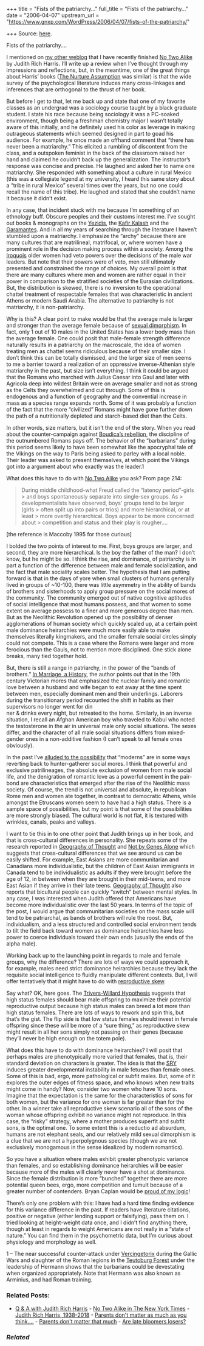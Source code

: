 +++
title = "Fists of the patriarchy…"
full_title = "Fists of the patriarchy…"
date = "2006-04-07"
upstream_url = "https://www.gnxp.com/WordPress/2006/04/07/fists-of-the-patriarchy/"

+++
Source: [here](https://www.gnxp.com/WordPress/2006/04/07/fists-of-the-patriarchy/).

Fists of the patriarchy….

I mentioned on [my other weblog](http://scienceblogs.com/gnxp/2006/04/are_late_bloomers_losers.php) that I have recently finished [No Two Alike](https://www.amazon.com/exec/obidos/ASIN/0393059480/geneexpressio-20/102-9239820-5488135) by Judith Rich Harris. I’ll write up a review when I’ve thought through my impressions and reflections, but, in the meantime, one of the great things about Harris’ books ([The Nurture Assumption](https://www.amazon.com/exec/obidos/ASIN/0684857073/geneexpressio-20/102-9239820-5488135) was similar) is that the wide survey of the psychological literature induces many cross-linkages and inferences that are orthogonal to the thrust of her book.

But before I get to that, let me back up and state that one of my favorite classes as an undergrad was a sociology course taught by a black graduate student. I state his race because being sociology it was a PC-soaked environment, though being a freshman chemistry major I wasn’t totally aware of this initially, and he definitely used his color as leverage in making outrageous statements which seemed designed in part to goad his audience. For example, he once made an offhand comment that “there has never been a matriarchy.” This elicited a rumbling of discontent from the class, and a outspoken feminist in the back of the classroom raised her hand and claimed he couldn’t back up the generalization. The instructor’s response was concise and precise. He laughed and asked her to name one matriarchy. She responded with something about a culture in rural Mexico (this was a collegiate legend at my university, I heard this same story about a “tribe in rural Mexico” several times over the years, but no one could recall the name of this tribe). He laughed and stated that she couldn’t name it because it didn’t exist.

In any case, that incident stuck with me because I’m something of an ethnology buff. Obscure peoples and their customs interest me. I’ve sought out books & monographs on the [Yezidis](https://en.wikipedia.org/wiki/Yezidis), the [Kafir Kalash](https://en.wikipedia.org/wiki/Kalasha) and the [Garamantes](https://en.wikipedia.org/wiki/Garamantes). And in all my years of searching through the literature I haven’t stumbled upon a matriarchy. I emphasize the “archy” because there are many cultures that are matrilineal, matrifocal, or, where women have a prominent role in the decision making process within a society. Among the [Iroquois](https://en.wikipedia.org/wiki/Iroquois) older women had veto powers over the decisions of the male war leaders. But note that their powers were of veto, men still ultimately presented and constrained the range of choices. My overall point is that there are many cultures where men and women are rather equal in their power in comparison to the stratified societies of the Eurasian civilizations. But, the distribution is skewed, there is no inversion to the operational chattel treatment of respectable females that was characteristic in ancient Athens or modern Saudi Arabia. The alternative to patriarchy is not matriarchy, it is non-patriarchy.

Why is this? A clear point to make would be that the average male is larger and stronger than the average female because of [sexual dimorphism](https://en.wikipedia.org/wiki/Sexual_dimorphism#Sexual_dimorphism_in_humans). In fact, only 1 out of 10 males in the United States has a lower body mass than the average female. One could posit that male-female strength difference naturally results in a patriarchy on the macroscale, the idea of women treating men as chattel seems ridiculous because of their smaller size. I don’t think this can be totally dismissed, and the larger size of men seems to me a barrier toward a realization of an oppressive inverse-Athenian style matriarchy in the past, but size isn’t everything. I think it could be argued that the Romans who marched with Julius Caesar into Gaul and later with Agricola deep into wildest Britain were on average smaller and not as strong as the Celts they overwhelmed and cut through. Some of this is endogenous and a function of geography and the convential increase in mass as a species range expands north. Some of it was probably a function of the fact that the more “civilized” Romans might have gone further down the path of a nutritionally depleted and starch-based diet than the Celts.

In other words, size matters, but it isn’t the end of the story. When you read about the counter-campaign against [Boudica’s rebellion](https://en.wikipedia.org/wiki/Boudica), the discipline of the outnumbered Romans pays off. The behavior of the “barbarians” during this period seems likely to have been somewhat like the apocryphal tale of the Vikings on the way to Paris being asked to parley with a local noble. Their leader was asked to present themselves, at which point the Vikings got into a argument about who exactly was the leader.1

What does this have to do with [No Two Alike](https://www.amazon.com/exec/obidos/ASIN/0393059480/geneexpressio-20/102-9239820-5488135) you ask? From page 214:

> During middle childhood-what Freud called the “latency period”-girls > and boys spontaneously separate into single-sex groups. As > developmentalists have observed, boys’ groups tend to be larger (girls > often split up into pairs or trios) and more hierarchical, or at least > more overtly hierarchical. Boys appear to be more concerned about > competition and status and their play is rougher….

\[the reference is Maccoby 1995 for those curious\]

I bolded the two points of interest to me. First, boys groups are larger, and second, they are more hierarchical. Is the boy the father of the man? I don’t know, but he might be so. I think the rise, and dominance, of patriarchy is in part a function of the difference between male and female socialization, and the fact that male sociality scales better. The hypothesis that I am putting forward is that in the days of yore when small clusters of humans generally lived in groups of \~10-100, there was little asymmetry in the ability of bands of brothers and sisterhoods to apply group pressure on the social mores of the community. The community emerged out of native cognitive aptitudes of social intelligence that most humans possess, and that women to some extent on average possess to a finer and more generous degree than men. But as the Neolithic Revolution opened up the possibility of denser agglomerations of human society which quickly scaled up, at a certain point male dominance heirarchies were much more easily able to make themselves literally kingmakers, and the smaller female social circles simply could not compete. This is a case where the Romans were larger and more ferocious than the Gauls, not to mention more disciplined. One stick alone breaks, many tied together hold.

But, there is still a range in patriarchy, in the power of the “bands of brothers.” [In Marriage, a History](https://www.amazon.com/exec/obidos/ASIN/067003407X/geneexpressio-20/102-9239820-5488135), the author points out that in the 19th century Victorian mores that emphasized the nuclear family and romantic love between a husband and wife began to eat away at the time spent between men, especially dominant men and their underlings. Laborers during the transitionary period recounted the shift in habits as their supervisors no longer went for din  
ner & drinks every night, but retreated to the home. Similarly, in an inverse situation, I recall an Afghan American boy who traveled to Kabul who noted the testosterone in the air in universal male only social situations. The sexes differ, and the character of all male social situations differs from mixed-gender ones in a non-additive fashion (I can’t speak to all female ones obviously).

In the past I’ve [alluded to the possibility](https://www.gnxp.com/MT2/archives/001997.html) that “moderns” are in some ways reverting back to hunter-gatherer social mores. I think that powerful and exclusive patrilineages, the absolute exclusion of women from male social life, and the denigration of romantic love as a powerful cement in the pair-bond are characteristics that emerged after the rise of the Neolithic mass society. Of course, the trend is not universal and absolute, in republican Rome men and women ate together, in contrast to democratic Athens, while amongst the Etruscans women seem to have had a high status. There is a sample space of possibilities, but my point is that some of the possibilities are more strongly biased. The cultural world is not flat, it is textured with wrinkles, canals, peaks and valleys.

I want to tie this in to one other point that Judith brings up in her book, and that is cross-cultural differences in personality. She repeats some of the research reported in [Geography of Thought](https://www.amazon.com/exec/obidos/ASIN/0743216466/geneexpressio-20/102-9239820-5488135) and [Not by Genes Alone](https://www.amazon.com/exec/obidos/ASIN/0226712842/geneexpressio-20/102-9239820-5488135) which suggests that cross-cultural differences that we see around us can be easily shifted. For example, East Asians are more communitarian and Canadians more individualistic, but the children of East Asian immigrants in Canada tend to be individualistic as adults if they were brought before the age of 12, in between when they are brought in their mid-teens, and more East Asian if they arrive in their late teens. [Geography of Thought](https://www.amazon.com/exec/obidos/ASIN/0743216466/geneexpressio-20/102-9239820-5488135) also reports that bicultural people can quickly “switch” between mental styles. In any case, I was interested when Judith offered that Americans have become more individualistic over the last 50 years. In terms of the topic of the post, I would argue that communitarian societies on the mass scale will tend to be patriarchal, as bands of brothers will rule the roost. But, individualism, and a less structured and controlled social environment tends to tilt the field back toward women as dominance heirarchies have less power to coerce individuals toward their own ends (usually the ends of the alpha male).

Working back up to the launching point in regards to male and female groups, why the difference? There are lots of ways we could approach it, for example, males need strict dominance heirarchies because they lack the requisite social intelligence to fluidly manipulate different contexts. But, I will offer tentatively that it might have to do with [reproductive skew](http://www.nbb.cornell.edu/neurobio/department/faculty/reeve/Skew%20web%20site/Index.html).

Say what? OK, here goes. The [Trivers-Willard Hypothesis](http://www.geo.arizona.edu/Antevs/nats104/00lect22trivwil.html) suggests that high status females should bear male offspring to maximize their potential reproductive output because high status males can breed a lot more than high status females. There are lots of ways to rework and spin this, but that’s the gist. The flip side is that low status females should invest in female offspring since these will be more of a “sure thing,” as reproductive skew might result in all her sons simply not passing on their genes (because they’ll never be high enough on the totem pole).

What does this have to do with dominance heirarchies? I will posit that perhaps males are phenotypically more varied that females, that is, their standard deviation on characters is greater. The idea is that the [SRY](https://en.wikipedia.org/wiki/SRY) induces greater developmental instability in male fetuses than female ones. Some of this is bad, ergo, more pathological or subfit males. But, some of it explores the outer edges of fitness space, and who knows when new traits might come in handy? Now, consider two women who have 10 sons. Imagine that the expectation is the same for the characteristics of sons for both women, but the variance for one woman is far greater than for the other. In a winner take all reproductive skew scenario all of the sons of the woman whose offspring exhibit no variance might not reproduce. In this case, the “risky” strategy, where a mother produces superfit and subfit sons, is the optimal one. To some extent this is a reductio ad absurdum, humans are not elephant seals, and our relatively mild sexual dimorphism is a clue that we are not a hyperpolygnous species (though we are not exclusively monogamous in the sense idealized by modern romantics).

So you have a situation where males exhibit greater phenotypic variance than females, and so establishing dominance heirarchies will be easier because more of the males will clearly never have a shot at dominance. Since the female distribution is more “bunched” together there are more potential queen bees, ergo, more competition and tumult because of a greater number of contenders. Bryan Caplan would be [proud of my logic](http://econlog.econlib.org/archives/2006/01/where_eugenics.html)!

There’s only one problem with this: I have had a hard time finding evidence for this variance difference in the past. If readers have literature citations, positive or negative (either lending support or falsifying), pass them on. I tried looking at height-weight data once, and I didn’t find anything there, though at least in regards to weight Americans are not really in a “state of nature.” You can find them in the psychometric data, but I’m curious about physiology and morphology as well.

1 – The near successful counter-attack under [Vercingetorix](https://en.wikipedia.org/wiki/Vercingetorix) during the Gallic Wars and slaughter of the Roman legions in the [Teutoburg Forest](https://en.wikipedia.org/wiki/Arminius#Battle_at_the_Teutoburg_Forest) under the leadership of Hermann shows that the barbarians could be devestating when organized appropriately. Note that Hermann was also known as Arminius, and had Roman training.

### Related Posts:

- [Q & A with Judith Rich
  Harris](https://www.gnxp.com/WordPress/2006/01/25/q-a-with-judith-rich-harris/) - [No Two Alike in The New York
  Times](https://www.gnxp.com/WordPress/2006/03/04/no-two-alike-in-the-new-york-times/) - [Judith Rich Harris,
  1938-2018](https://www.gnxp.com/WordPress/2018/12/30/judith-rich-harris-1938-2018/) - [Parents don't matter as much as you
  think....](https://www.gnxp.com/WordPress/2009/04/09/parents-don-t-matter-as-much-as-you-think/) - [Parents don't matter that
  much](https://www.gnxp.com/WordPress/2009/04/09/parents-dont-matter-that-much/) - [Are late bloomers
  losers?](https://www.gnxp.com/WordPress/2006/04/07/are-late-bloomers-losers/)

### *Related*

[](https://www.addtoany.com/add_to/facebook?linkurl=https%3A%2F%2Fwww.gnxp.com%2FWordPress%2F2006%2F04%2F07%2Ffists-of-the-patriarchy%2F&linkname=Fists%20of%20the%20patriarchy%E2%80%A6. "Facebook")[](https://www.addtoany.com/add_to/twitter?linkurl=https%3A%2F%2Fwww.gnxp.com%2FWordPress%2F2006%2F04%2F07%2Ffists-of-the-patriarchy%2F&linkname=Fists%20of%20the%20patriarchy%E2%80%A6. "Twitter")[](https://www.addtoany.com/add_to/email?linkurl=https%3A%2F%2Fwww.gnxp.com%2FWordPress%2F2006%2F04%2F07%2Ffists-of-the-patriarchy%2F&linkname=Fists%20of%20the%20patriarchy%E2%80%A6. "Email")[](https://www.addtoany.com/share)
